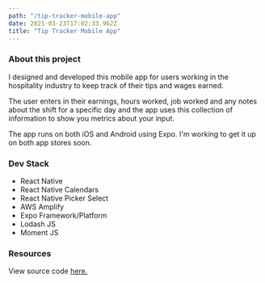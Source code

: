 ```yaml
---
path: "/tip-tracker-mobile-app"
date: 2021-03-23T17:02:33.962Z
title: "Tip Tracker Mobile App"
---
```


### About this project
<p>I designed and developed this mobile app for users working in the hospitality industry to keep track of their
tips and wages earned.<p>

<p>The user enters in their earnings, hours worked, job worked and any notes about the shift for a specific day and the app uses this collection of information to show you metrics about your input.</p>

<p>The app runs on both iOS and Android using Expo. I'm working to get it up on both app stores soon.</p>

### Dev Stack
- React Native
- React Native Calendars
- React Native Picker Select
- AWS Amplify
- Expo Framework/Platform
- Lodash JS
- Moment JS

### Resources
View source code [here.](https://github.com/Sasheem/tip-tracker-aws)

